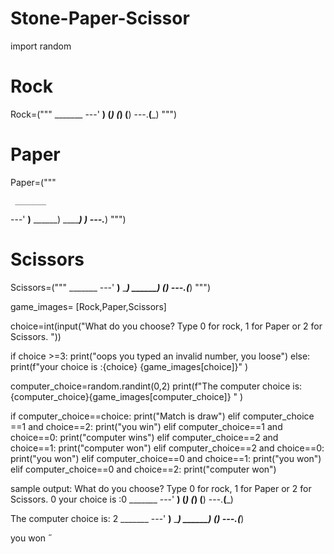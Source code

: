 # Stone-Paper-Scissor


import random


# Rock
Rock=("""
    _______
---'   ____)
      (_____)
      (_____)
      (____)
---.__(___)
""")

# Paper
Paper=("""


     _______
---'    ____)____
           ______)
          _______)
         _______)
---.__________)
""")

# Scissors
Scissors=("""
    _______
---'   ____)____
          ______)
       __________)
      (____)
---.__(___)
""")

game_images= [Rock,Paper,Scissors]

choice=int(input("What do you choose? Type 0 for rock, 1 for Paper or 2 for Scissors. "))

if choice >=3:
  print("oops you typed an invalid number, you loose")
else: 
 print(f"your choice is :{choice} {game_images[choice]}" )

 computer_choice=random.randint(0,2)
 print(f"The computer choice is: {computer_choice}{game_images[computer_choice]} " )



 if computer_choice==choice:
  print("Match is draw")
 elif computer_choice ==1 and choice==2:
  print("you win")
 elif computer_choice==1 and choice==0:
  print("computer wins")
 elif computer_choice==2 and choice==1:
  print("computer won")
 elif computer_choice==2 and choice==0:
  print("you won")
 elif computer_choice==0 and choice==1:
  print("you won")
 elif computer_choice==0 and choice==2:
  print("computer won")
  
  
  
  
  sample output:
  What do you choose? Type 0 for rock, 1 for Paper or 2 for Scissors. 0
your choice is :0 
    _______
---'   ____)
      (_____)
      (_____)
      (____)
---.__(___)

The computer choice is: 2
    _______
---'   ____)____
          ______)
       __________)
      (____)
---.__(___)
 
you won
 



  
  
